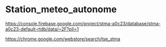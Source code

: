 # Station_meteo_autonome


https://console.firebase.google.com/project/stma-a0c23/database/stma-a0c23-default-rtdb/data/~2F?pli=1

https://chrome.google.com/webstore/search/tse_stma



